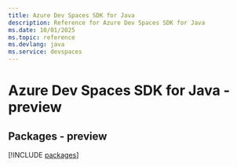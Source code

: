 ```yaml
---
title: Azure Dev Spaces SDK for Java
description: Reference for Azure Dev Spaces SDK for Java
ms.date: 10/01/2025
ms.topic: reference
ms.devlang: java
ms.service: devspaces
---
```

# Azure Dev Spaces SDK for Java - preview
## Packages - preview
[!INCLUDE [packages](dev-spaces-index.md)]